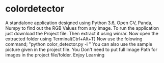 # colordetector
A standalone application designed using Python 3.6, Open CV, Panda, Numpy to find out the RGB Values from any image.
To run the application just download the Project file.
Then extract it using winrar.
Now open the extracted folder using Terminal(Ctrl+Alt+T)
Now use the folowing command;
"python color_detector.py -i <Image Path>"
You can also use the sample picture given in the project file.
You Don't need to put full Image Path for images in the project file/folder.
Enjoy Learning

